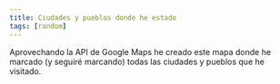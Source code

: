 ```yaml
---
title: Ciudades y pueblos donde he estado
tags: [random]
---
```

Aprovechando la API de Google Maps he creado este mapa donde he marcado (y seguiré marcando) todas las ciudades y pueblos que he visitado.

<div id="map" style="width:100%; height: 400px"></div>

<script
      src="https://maps.googleapis.com/maps/api/js?key=AIzaSyCHq3yNM4mSpvgccI8wNdXMVoI8j_dKKKk&callback=initMap&v=weekly"
      async
    ></script>
    
<script>
let map;

function initMap() {
  map = new google.maps.Map(document.getElementById("map"), {
    center: { lat: -34.397, lng: 150.644 },
    
    zoom: 8,
  });

  map.setMapType(map.mapTypes[0]);
  map.addControl(new GMapTypeControl());
  map.addControl(new GLargeMapControl());
	map.addControl(new GScaleControl());
	
	map.centerAndZoom(new GPoint(2.130554, 41.371672), 12);
   
  map.addOverlay(createMarker(new GPoint(  2.130554,  41.371672), "Barcelona<br>Home SWEET Home")); 
  map.addOverlay(createMarker(new GPoint( -3.689518,  40.437671), "Madrid"));
  map.addOverlay(createMarker(new GPoint(  2.816277,  41.977486), "Girona"));
  map.addOverlay(createMarker(new GPoint(  2.967167,  42.266639), "Figueres"));
  map.addOverlay(createMarker(new GPoint(  3.877831,  43.608239), "Montpellier"));
  map.addOverlay(createMarker(new GPoint(  5.379181,  43.329548), "Marseille"));
  map.addOverlay(createMarker(new GPoint(-58.407097, -34.625863), "Buenos Aires"));
  map.addOverlay(createMarker(new GPoint(-43.183651, -22.965506), "Rio de Janeiro"));
  map.addOverlay(createMarker(new GPoint(-46.632328, -23.532514), "S�o Paulo"));
  map.addOverlay(createMarker(new GPoint(-45.458078, -23.819898), "Maresias"));
  map.addOverlay(createMarker(new GPoint(-64.188995, -31.404345), "C�doba"));
  map.addOverlay(createMarker(new GPoint(-68.831406, -32.891696), "Mendoza"));
  map.addOverlay(createMarker(new GPoint(-60.658264, -32.956825), "Rosario"));
  map.addOverlay(createMarker(new GPoint(-58.519363, -33.011255), "Gualeguaychu"));
  map.addOverlay(createMarker(new GPoint(-61.253500, -32.848010), "Correa"));
  map.addOverlay(createMarker(new GPoint(-54.581108, -25.540893), "Foz do Igua�u"));
  map.addOverlay(createMarker(new GPoint( -2.935195,  43.262831), "Bilbao"));
  map.addOverlay(createMarker(new GPoint( -0.880966,  41.652778), "Zaragoza"));
  map.addOverlay(createMarker(new GPoint( -0.407395,  42.138968), "Huesca"));
  map.addOverlay(createMarker(new GPoint( -0.546312,  42.573057), "Jaca"));
  map.addOverlay(createMarker(new GPoint( -1.105800,  40.343371), "Teruel"));
  map.addOverlay(createMarker(new GPoint(-39.708366, -18.420336), "Ita�nas"));
  map.addOverlay(createMarker(new GPoint( -0.382805,  39.466945), "Val�ncia"));
  map.addOverlay(createMarker(new GPoint( -0.350747,  39.498875), "Alboraya"));
  map.addOverlay(createMarker(new GPoint( -0.221272,  39.660487), "Port de Sagunt"));
  map.addOverlay(createMarker(new GPoint( -0.466232,  39.436458), "Torrent"));
  map.addOverlay(createMarker(new GPoint( -0.139389,  38.548568), "Benidorm"));
  map.addOverlay(createMarker(new GPoint( -4.406869,  36.721067), "M�laga"));
  map.addOverlay(createMarker(new GPoint( -3.594675,  37.171602), "Granada"));
  map.addOverlay(createMarker(new GPoint( -4.780083,  37.889893), "C�rdoba"));
  map.addOverlay(createMarker(new GPoint( -4.322777,  37.617155), "Baena"));
  map.addOverlay(createMarker(new GPoint( -2.138386,  40.076627), "Cuenca"));
  map.addOverlay(createMarker(new GPoint(  5.054398,  43.406419), "Martigues"));
  map.addOverlay(createMarker(new GPoint( -4.117899,  40.947832), "Segovia"));
  map.addOverlay(createMarker(new GPoint( -5.657959,  40.968039), "Salamanca"));
  map.addOverlay(createMarker(new GPoint( -5.001011,  41.501635), "Tordesillas"));
  map.addOverlay(createMarker(new GPoint( -4.026833,  39.860472), "Toledo"));
  map.addOverlay(createMarker(new GPoint(  1.582375,  42.535501), "Encamp"));
  map.addOverlay(createMarker(new GPoint(  1.530018,  42.508299), "Andorra la Vella"));
  map.addOverlay(createMarker(new GPoint(  0.740633,  42.407805), "El Pont de Suert"));
  map.addOverlay(createMarker(new GPoint(  2.850008,  41.700282), "Lloret de Mar"));
  map.addOverlay(createMarker(new GPoint(  1.140175,  41.076375), "Salou"));
  map.addOverlay(createMarker(new GPoint(  1.106615,  41.155523), "Reus"));
  map.addOverlay(createMarker(new GPoint(  2.900219,  42.697829), "Perpignan"));
  map.addOverlay(createMarker(new GPoint(  2.342749,  43.218500), "Carcassonne"));
  map.addOverlay(createMarker(new GPoint(  0.932293,  41.633471), "Golm�s"));
  map.addOverlay(createMarker(new GPoint(-64.428446, -31.656252), "Alta Gracia"));   
  map.addOverlay(createMarker(new GPoint(-64.496956, -31.420387), "Carlos Paz"));   
  map.addOverlay(createMarker(new GPoint(-68.328094, -34.618517), "San Rafael"));
  map.addOverlay(createMarker(new GPoint(  1.929817,  42.436491), "Puigcerd�"));
  map.addOverlay(createMarker(new GPoint(  1.131420,  42.412051), "Sort"));
  map.addOverlay(new GPolyline([new GPoint(  2.083497,  41.298992), new GPoint( 4.756737,  52.312204), new GPoint( -46.474228, -23.431985)], "#00ff00", 2));
  map.addOverlay(new GPolyline([new GPoint(  2.083497,  41.298992), new GPoint( 8.556633,  50.039722), new GPoint( -43.251543, -22.815824), new GPoint( -46.474228, -23.431985), new GPoint( -58.538418, -34.814508)], "#0000ff", 2));
	
}
</script>